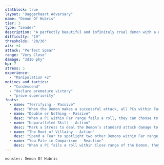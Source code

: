 ```yaml
---
statblock: true
layout: "Daggerheart Adversary"
name: "Demon Of Hubris"
tier: 3
type: "Leader"
description: "A perfectly beautiful and infinitely cruel demon with a gleaming spear and elegant robes."
difficulty: "19"
thresholds: "20/36"
atk: +4
attack: "Perfect Spear"
range: "Very Close"
damage: "3d10 phy"
hp: 7
stress: 5
experience:
  - "Manipulation +2"
motives_and_tactics:
  - "Condescend"
  - "declare premature victory"
  - "prove superiority"
feats:
  - name: "Terrifying - Passive"
    desc: "When the Demon makes a successful attack, all PCs within Far range must lose a Hope and you gain a Fear."
  - name: "Double or Nothing - Passive"
    desc: "When a PC within Far range fails a roll, they can choose to reroll their Fear Die and take the new result. If they still fail, they mark 2 Stress and the Demon clears a Stress."
  - name: "Unparalleled Skill - Action"
    desc: "Mark a Stress to deal the Demon’s standard attack damage to a target within Close range."
  - name: "The Root of Villainy - Action"
    desc: "Spend a Fear to spotlight two other Demons within Far range."
  - name: "You Pale in Comparison - Reaction"
    desc: "When a PC fails a roll within Close range of the Demon, they must mark a Stress."
---
```


```statblock
monster: Demon Of Hubris
```